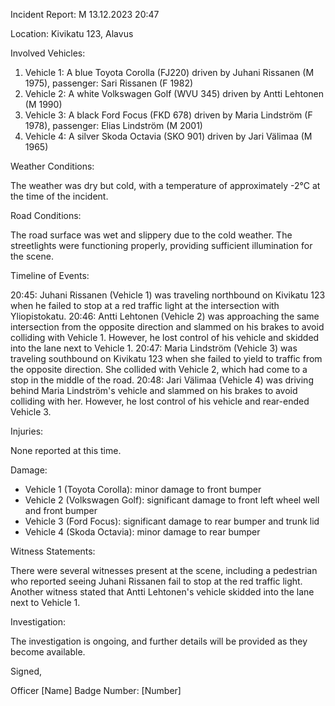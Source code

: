 Incident Report: M 13.12.2023 20:47

Location: Kivikatu 123, Alavus

Involved Vehicles:

1. Vehicle 1: A blue Toyota Corolla (FJ220) driven by Juhani Rissanen (M 1975), passenger: Sari Rissanen (F 1982)
2. Vehicle 2: A white Volkswagen Golf (WVU 345) driven by Antti Lehtonen (M 1990)
3. Vehicle 3: A black Ford Focus (FKD 678) driven by Maria Lindström (F 1978), passenger: Elias Lindström (M 2001)
4. Vehicle 4: A silver Skoda Octavia (SKO 901) driven by Jari Välimaa (M 1965)

Weather Conditions:

The weather was dry but cold, with a temperature of approximately -2°C at the time of the incident.

Road Conditions:

The road surface was wet and slippery due to the cold weather. The streetlights were functioning properly, providing sufficient illumination for the scene.

Timeline of Events:

20:45: Juhani Rissanen (Vehicle 1) was traveling northbound on Kivikatu 123 when he failed to stop at a red traffic light at the intersection with Yliopistokatu.
20:46: Antti Lehtonen (Vehicle 2) was approaching the same intersection from the opposite direction and slammed on his brakes to avoid colliding with Vehicle 1. However, he lost control of his vehicle and skidded into the lane next to Vehicle 1.
20:47: Maria Lindström (Vehicle 3) was traveling southbound on Kivikatu 123 when she failed to yield to traffic from the opposite direction. She collided with Vehicle 2, which had come to a stop in the middle of the road.
20:48: Jari Välimaa (Vehicle 4) was driving behind Maria Lindström's vehicle and slammed on his brakes to avoid colliding with her. However, he lost control of his vehicle and rear-ended Vehicle 3.

Injuries:

None reported at this time.

Damage:

* Vehicle 1 (Toyota Corolla): minor damage to front bumper
* Vehicle 2 (Volkswagen Golf): significant damage to front left wheel well and front bumper
* Vehicle 3 (Ford Focus): significant damage to rear bumper and trunk lid
* Vehicle 4 (Skoda Octavia): minor damage to rear bumper

Witness Statements:

There were several witnesses present at the scene, including a pedestrian who reported seeing Juhani Rissanen fail to stop at the red traffic light. Another witness stated that Antti Lehtonen's vehicle skidded into the lane next to Vehicle 1.

Investigation:

The investigation is ongoing, and further details will be provided as they become available.

Signed,

Officer [Name]
Badge Number: [Number]